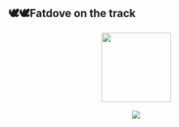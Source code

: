 ## 🕊🕊Fatdove on the track
<div align="center"> <img height="137px" src="https://github-readme-stats.vercel.app/api?username=fatdove77&hide_title=true&hide_border=true&show_icons=trueline_height=21&text_color=000&icon_color=000&bg_color=0,ea6161,ffc64d,fffc4d,52fa5a&theme=graywhite" /> </div>
<br />

<div align="center"> <img src="https://github-readme-stats.vercel.app/api/top-langs/?username=anuraghazra&layout=compact&langs_count=6&text_color=000&icon_color=fff&bg_color=0,52fa5a,4dfcff,c64dff&theme=graywhite" /> </div>
